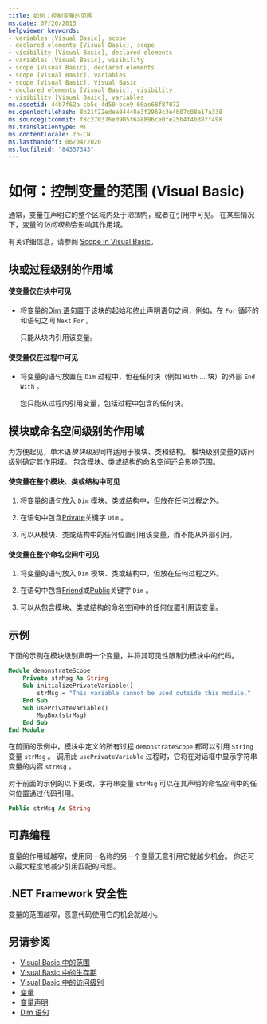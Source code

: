 ```yaml
---
title: 如何：控制变量的范围
ms.date: 07/20/2015
helpviewer_keywords:
- variables [Visual Basic], scope
- declared elements [Visual Basic], scope
- visibility [Visual Basic], declared elements
- variables [Visual Basic], visibility
- scope [Visual Basic], declared elements
- scope [Visual Basic], variables
- scope [Visual Basic], Visual Basic
- declared elements [Visual Basic], visibility
- visibility [Visual Basic], variables
ms.assetid: 44b7f62a-cb5c-4d50-bce9-60ae68f87072
ms.openlocfilehash: 8b21f22edea84448e3f2969c3e4b07c08a17a338
ms.sourcegitcommit: f8c270376ed905f6a8896ce0fe25b4f4b38ff498
ms.translationtype: MT
ms.contentlocale: zh-CN
ms.lasthandoff: 06/04/2020
ms.locfileid: "84357343"
---
```

# <a name="how-to-control-the-scope-of-a-variable-visual-basic"></a>如何：控制变量的范围 (Visual Basic)
通常，变量在声明它的整个区域内处于*范围*内，或者在引用中可见。 在某些情况下，变量的*访问级别*会影响其作用域。  
  
 有关详细信息，请参阅 [Scope in Visual Basic](scope.md)。  
  
## <a name="scope-at-block-or-procedure-level"></a>块或过程级别的作用域  
  
#### <a name="to-make-a-variable-visible-only-within-a-block"></a>使变量仅在块中可见  
  
- 将变量的[Dim 语句](../../../language-reference/statements/dim-statement.md)置于该块的起始和终止声明语句之间，例如，在 `For` 循环的和语句之间 `Next` `For` 。  
  
     只能从块内引用该变量。  
  
#### <a name="to-make-a-variable-visible-only-within-a-procedure"></a>使变量仅在过程中可见  
  
- 将变量的语句放置在 `Dim` 过程中，但在任何块（例如 `With` ... 块）的外部 `End With` 。  
  
     您只能从过程内引用变量，包括过程中包含的任何块。  
  
## <a name="scope-at-module-or-namespace-level"></a>模块或命名空间级别的作用域  
 为方便起见，单术语*模块级别*同样适用于模块、类和结构。 模块级别变量的访问级别确定其作用域。 包含模块、类或结构的命名空间还会影响范围。  
  
#### <a name="to-make-a-variable-visible-throughout-a-module-class-or-structure"></a>使变量在整个模块、类或结构中可见  
  
1. 将变量的语句放入 `Dim` 模块、类或结构中，但放在任何过程之外。  
  
2. 在语句中包含[Private](../../../language-reference/modifiers/private.md)关键字 `Dim` 。  
  
3. 可以从模块、类或结构中的任何位置引用该变量，而不能从外部引用。  
  
#### <a name="to-make-a-variable-visible-throughout-a-namespace"></a>使变量在整个命名空间中可见  
  
1. 将变量的语句放入 `Dim` 模块、类或结构中，但放在任何过程之外。  
  
2. 在语句中包含[Friend](../../../language-reference/modifiers/friend.md)或[Public](../../../language-reference/modifiers/public.md)关键字 `Dim` 。  
  
3. 可以从包含模块、类或结构的命名空间中的任何位置引用该变量。  
  
## <a name="example"></a>示例  
 下面的示例在模块级别声明一个变量，并将其可见性限制为模块中的代码。  
  
```vb  
Module demonstrateScope  
    Private strMsg As String  
    Sub initializePrivateVariable()  
        strMsg = "This variable cannot be used outside this module."  
    End Sub  
    Sub usePrivateVariable()  
        MsgBox(strMsg)  
    End Sub  
End Module  
```  
  
 在前面的示例中，模块中定义的所有过程 `demonstrateScope` 都可以引用 `String` 变量 `strMsg` 。 调用此 `usePrivateVariable` 过程时，它将在对话框中显示字符串变量的内容 `strMsg` 。  
  
 对于前面的示例的以下更改，字符串变量 `strMsg` 可以在其声明的命名空间中的任何位置通过代码引用。  
  
```vb  
Public strMsg As String  
```  
  
## <a name="robust-programming"></a>可靠编程  
 变量的作用域越窄，使用同一名称的另一个变量无意引用它就越少机会。 你还可以最大程度地减少引用匹配的问题。  
  
## <a name="net-framework-security"></a>.NET Framework 安全性  
 变量的范围越窄，恶意代码使用它的机会就越小。  
  
## <a name="see-also"></a>另请参阅

- [Visual Basic 中的范围](scope.md)
- [Visual Basic 中的生存期](lifetime.md)
- [Visual Basic 中的访问级别](access-levels.md)
- [变量](../variables/index.md)
- [变量声明](../variables/variable-declaration.md)
- [Dim 语句](../../../language-reference/statements/dim-statement.md)
